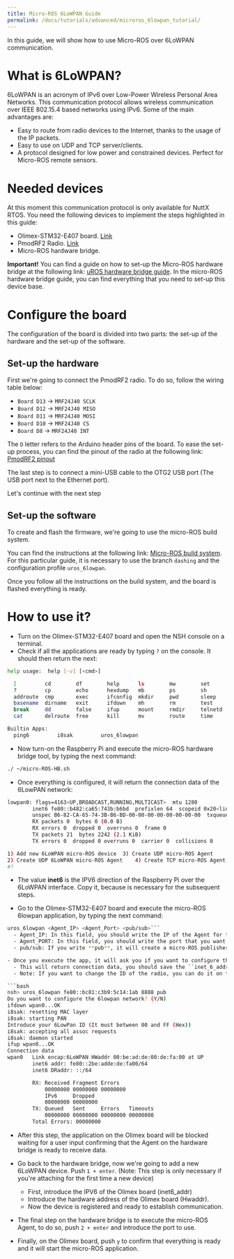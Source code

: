 ```yaml
---
title: Micro-ROS 6LoWPAN Guide 
permalink: /docs/tutorials/advanced/microros_6lowpan_tutorial/
---
```


In this guide, we will show how to use Micro-ROS over 6LoWPAN communication.

# What is 6LoWPAN?

6LoWPAN is an acronym of IPv6 over Low-Power Wireless Personal Area Networks. This communication protocol allows wireless communication over IEEE 802.15.4 based networks using IPv6.  Some of the main advantages are:
- Easy to route from radio devices to the Internet, thanks to the usage of the IP packets.
- Easy to use on UDP and TCP server/clients.
- A protocol designed for low power and constrained devices. Perfect for Micro-ROS remote sensors.

# Needed devices

At this moment this communication protocol is only available for NuttX RTOS. You need the following devices to implement the steps highlighted in this guide:

- Olimex-STM32-E407 board. [Link](https://www.olimex.com/Products/ARM/ST/STM32-E407/open-source-hardware)
- PmodRF2 Radio. [Link](https://store.digilentinc.com/pmod-rf2-ieee-802-15-rf-transceiver/)
- Micro-ROS hardware bridge.

**Important!**
You can find a guide on how to set-up the Micro-ROS hardware bridge at the following link: [uROS hardware bridge guide](https://github.com/micro-ROS/micro-ROS-bridge_RPI/blob/new_bridge_tools/Readme.md).
In the micro-ROS hardware bridge guide, you can find everything that you need to set-up this device base.

# Configure the board

The configuration of the board is divided into two parts: the set-up of the hardware and the set-up of the software.

## Set-up the hardware
First we're going to connect the PmodRF2 radio. To do so, follow the wiring table below:

- `Board D13` -> `MRF24J40 SCLK`
- `Board D12` -> `MRF24J40 MISO`
- `Board D11` -> `MRF24J40 MOSI`
- `Board D10` -> `MRF24J40 CS`
- `Board D8` -> `MRF24J40 INT`

The ``D`` letter refers to the Arduino header pins of the board.
To ease the set-up process, you can find the pinout of the radio at the following link: [PmodRF2 pinout](https://reference.digilentinc.com/reference/pmod/pmodrf2/start)

The last step is to connect a mini-USB cable to the OTG2 USB port (The USB port next to the Ethernet port).

Let's continue with the next step
## Set-up the software

To create and flash the firmware, we're going to use the micro-ROS build system.

You can find the instructions at the following link: [Micro-ROS build system](https://github.com/micro-ROS/micro-ros-build/blob/dashing/micro_ros_setup/README.md).
For this particular guide, it is necessary to use the branch ``dashing`` and the configuration profile ``uros_6lowpan``.

Once you follow all the instructions on the build system, and the board is flashed everything is ready.

# How to use it?

- Turn on the Olimex-STM32-E407 board and open the NSH console on a terminal.
- Check if all the applications are ready by typing ``?`` on the console. It should then return the next:

```bash
help usage:  help [-v] [<cmd>]

  [         cd        df        help      ls        mw        set       true      
  ?         cp        echo      hexdump   mb        ps        sh        uname     
  addroute  cmp       exec      ifconfig  mkdir     pwd       sleep     umount    
  basename  dirname   exit      ifdown    mh        rm        test      unset     
  break     dd        false     ifup      mount     rmdir     telnetd   usleep    
  cat       delroute  free      kill      mv        route     time      xd        

Builtin Apps:
  ping6         i8sak         uros_6lowpan 
```
- Now turn-on the Raspberry Pi and execute the micro-ROS hardware bridge tool, by typing the next command:

```bash
./ ~/micro-ROS-HB.sh
```
- Once everything is configured, it will return the connection data of the 6LowPAN network:

```bash
lowpan0: flags=4163<UP,BROADCAST,RUNNING,MULTICAST>  mtu 1280
        inet6 fe80::b482:ca65:743b:b6bd  prefixlen 64  scopeid 0x20<link>
        unspec B6-82-CA-65-74-3B-B6-BD-00-00-00-00-00-00-00-00  txqueuelen 1000  (UNSPEC)
        RX packets 0  bytes 0 (0.0 B)
        RX errors 0  dropped 0  overruns 0  frame 0
        TX packets 21  bytes 2242 (2.1 KiB)
        TX errors 0  dropped 0 overruns 0  carrier 0  collisions 0

1) Add new 6LoWPAN micro-ROS device	 3) Create UDP micro-ROS Agent		  5) Create Serial micro-ROS Agent server
2) Create UDP 6LoWPAN micro-ROS Agent	 4) Create TCP micro-ROS Agent		  6) Quit
#? 
```
- The value **inet6** is the IPV6 direction of the Raspberry Pi over the 6LoWPAN interface. Copy it, because is necessary for the subsequent steps.

- Go to the Olimex-STM32-E407 board and execute the micro-ROS 6lowpan application, by typing the next command:
```bash
uros_6lowpan <Agent_IP> <Agent_Port> <pub/sub>```
  - Agent_IP: In this field, you should write the IP of the Agent for this specific example (it is the IP that you should have copied in the previous step).
  - Agent_PORT: In this field, you should write the port that you want to open for micro-ROS communications.
  - pub/sub: If you write **pub**, it will create a micro-ROS publisher, which will publish an integer numbers up to one thousand. Otherwise, if you write **sub** it will create a subscriber that will be subscribe to the ``std_msgs_msg_Int32`` topic.

- Once you execute the app, it will ask you if you want to configure the 6LoWPAN network. (Necessary to configure each time you reboot the board)
  - This will return connection data, you should save the ``inet_6_addr`` and ``HWaddr``.
  - Note: If you want to change the ID of the radio, you can do it on the menuconfig of NuttX on the example configuration.

```bash
nsh> uros_6lowpan fe80::bc81:c3b9:5c14:1ab 8888 pub
Do you want to configure the 6lowpan network? (Y/N)
ifdown wpan0...OK
i8sak: resetting MAC layer
i8sak: starting PAN
Introduce your 6LowPan ID (It must between 00 and FF (Hex))
i8sak: accepting all assoc requests
i8sak: daemon started
ifup wpan0...OK
Connection data
wpan0   Link encap:6LoWPAN HWaddr 00:be:ad:de:00:de:fa:00 at UP
        inet6 addr: fe80::2be:adde:de:fa00/64
        inet6 DRaddr: ::/64

        RX: Received Fragment Errors  
            00000000 00000000 00000000
            IPv6     Dropped 
            00000000 00000000
        TX: Queued   Sent     Errors   Timeouts
            00000000 00000000 00000000 00000000
        Total Errors: 00000000
```
- After this step, the application on the Olimex board will be blocked waiting for a user input confirming that the Agent on the hardware bridge is ready to receive data.

- Go back to the hardware bridge, now we're going to add a new 6LoWPAN device. Push ``1 + enter``. (Note: This step is only necessary if you're attaching for the first time a new device)
  - First, introduce the IPV6 of the Olimex board (inet6_addr)
  - Introduce the hardware address of the Olimex board (Hwaddr).
  - Now the device is registered and ready to establish communication.
- The final step on the hardware bridge is to execute the micro-ROS Agent, to do so, push ``2 + enter`` and introduce the port to use.

- Finally, on the Olimex board, push ``y`` to confirm that everything is ready and it will start the micro-ROS application.
  
